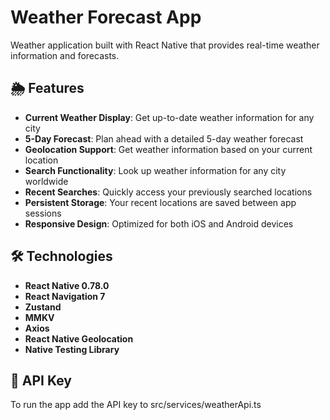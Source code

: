 # Weather Forecast App

Weather application built with React Native that provides real-time weather information and forecasts.

## 🌦️ Features

- **Current Weather Display**: Get up-to-date weather information for any city
- **5-Day Forecast**: Plan ahead with a detailed 5-day weather forecast
- **Geolocation Support**: Get weather information based on your current location
- **Search Functionality**: Look up weather information for any city worldwide
- **Recent Searches**: Quickly access your previously searched locations
- **Persistent Storage**: Your recent locations are saved between app sessions
- **Responsive Design**: Optimized for both iOS and Android devices

## 🛠️ Technologies
- **React Native 0.78.0**
- **React Navigation 7**
- **Zustand**
- **MMKV**
- **Axios**
- **React Native Geolocation**
- **Native Testing Library**

## 🔑 API Key
To run the app add the API key to src/services/weatherApi.ts
